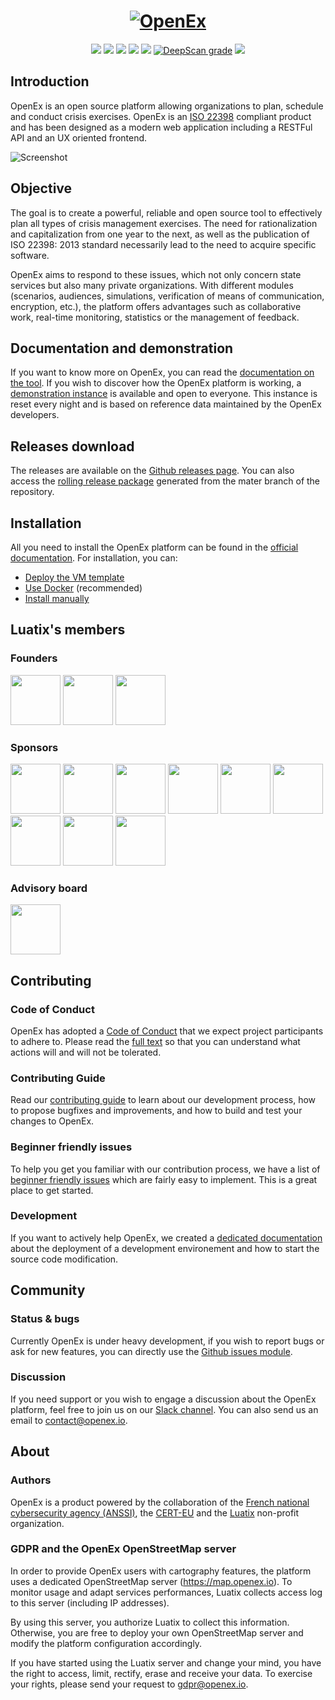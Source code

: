 <h1 align="center">
  <a href="https://www.openex.io"><img src="https://www.openex.io/wp-content/uploads/2021/12/logo_github.png" alt="OpenEx"></a>
</h1>
<p align="center">
  <a href="https://www.openex.io" alt="Website"><img src="https://img.shields.io/badge/website-openex.io-blue.svg" /></a>
  <a href="https://www.notion.so/luatix/OpenEx-Public-Knowledge-Base-bbc835446e9140999d6f2e10d96c2ee0" alt="Documentation"><img src="https://img.shields.io/badge/Documentation-Notion-orange.svg" /></a>
  <a href="https://slack.luatix.org" alt="Slack"><img src="https://slack.luatix.org/badge.svg" /></a>
  <a href="https://cloud.drone.io/OpenEx-Platform/openex"><img src="https://cloud.drone.io/api/badges/OpenEx-Platform/openex/status.svg" /></a>
  <a href="https://codecov.io/gh/OpenEx-Platform/openex"><img src="https://codecov.io/gh/OpenEx-Platform/openex/graph/badge.svg" /></a>
  <a href="https://deepscan.io/dashboard#view=project&tid=11710&pid=14631&bid=276803"><img src="https://deepscan.io/api/teams/11710/projects/14631/branches/276803/badge/grade.svg" alt="DeepScan grade"></a>
  <a href="https://hub.docker.com/u/openexhq" alt="Docker pulls"><img src="https://img.shields.io/docker/pulls/openexhq/platform" /></a>
</p>

## Introduction

OpenEx is an open source platform allowing organizations to plan, schedule and conduct crisis exercises. OpenEx is an [ISO 22398](http://www.iso.org/iso/iso_catalogue/catalogue_tc/catalogue_detail.htm?csnumber=50294) compliant product and has been designed as a modern web application including a RESTFul API and an UX oriented frontend.

![Screenshot](https://www.openex.io/wp-content/uploads/2021/01/screenshot.png "Screenshot")

## Objective

The goal is to create a powerful, reliable and open source tool to effectively plan all types of crisis management exercises. The need for rationalization and capitalization from one year to the next, as well as the publication of ISO 22398: 2013 standard necessarily lead to the need to acquire specific software. 

OpenEx aims to respond to these issues, which not only concern state services but also many private organizations. With different modules (scenarios, audiences, simulations, verification of means of communication, encryption, etc.), the platform offers advantages such as collaborative work, real-time monitoring, statistics or the management of feedback.

## Documentation and demonstration

If you want to know more on OpenEx, you can read the [documentation on the tool](https://www.notion.so/luatix/OpenEx-Public-Knowledge-Base-bbc835446e9140999d6f2e10d96c2ee0). If you wish to discover how the OpenEx platform is working, a [demonstration instance](https://demo.openex.io) is available and open to everyone. This instance is reset every night and is based on reference data maintained by the OpenEx developers.

## Releases download

The releases are available on the [Github releases page](https://github.com/OpenEx-Platform/openex/releases). You can also access the [rolling release package](https://releases.openex.io) generated from the mater branch of the repository.

## Installation

All you need to install the OpenEx platform can be found in the [official documentation](https://www.notion.so/luatix/OpenEx-Public-Knowledge-Base-bbc835446e9140999d6f2e10d96c2ee0). For installation, you can:

* [Deploy the VM template](https://www.notion.so/luatix/Virtual-machine-template-7a01e6731c13453ab0547e88a6967119)
* [Use Docker](https://www.notion.so/luatix/Using-Docker-99d79e4abaa6401d9aa68a8064aaee78) (recommended)
* [Install manually](https://www.notion.so/luatix/Manual-deployment-eaacdd186f884d2f90af4ba5cdd15847)

## Luatix's members

### Founders

<p align="left">
  <a href="https://medium.com/@samuel.hassine" alt="Samuel Hassine"><img src="https://www.luatix.org/wp-content/uploads/2021/10/sam-circle-1.png" width="80" /></a>
  <a href="https://medium.com/@julien.richard" alt="Julien Richard"><img src="https://www.luatix.org/wp-content/uploads/2021/10/julien.png" width="80" /></a>
  <a href="https://www.ssi.gouv.fr" alt="ANSSI"><img src="https://www.luatix.org/wp-content/uploads/2020/04/Anssi.png" width="80" /></a>
</p>

### Sponsors

<p align="left">
  <a href="https://www.intrinsec.com" alt="Intrinsec"><img src="https://www.luatix.org/wp-content/uploads/2020/12/intrinsec.png" width="80" /></a>
  <a href="https://www.thalesgroup.com" alt="Thales"><img src="https://www.luatix.org/wp-content/uploads/2020/04/Thales.png" width="80" /></a>
  <a href="https://www.tanium.com" alt="Tanium"><img src="https://www.luatix.org/wp-content/uploads/2021/01/tanium.png" width="80" /></a>
  <a href="https://www1.nyc.gov/site/cyber/index.page" alt="New York City Cyber Command"><img src="https://www.luatix.org/wp-content/uploads/2020/11/nyc.png" width="80" /></a>
  <a href="https://www.gatewatcher.com" alt="Gatewatcher"><img src="https://www.luatix.org/wp-content/uploads/2021/03/gatewatcher.png" width="80" /></a>
  <a href="https://www.deepwatch.com" alt="deepwatch"><img src="https://www.luatix.org/wp-content/uploads/2021/10/deepwatch.png" width="80" /></a>
  <a href="https://www.aisi.fr" alt="AISI"><img src="https://www.luatix.org/wp-content/uploads/2021/10/aisi.png" width="80" /></a>
  <a href="https://www.hermes.com" alt="Hermès"><img src="https://www.luatix.org/wp-content/uploads/2022/01/hermes.png" width="80" /></a>
  <a href="https://www.aon.com" alt="Aon"><img src="https://www.luatix.org/wp-content/uploads/2022/01/aon.png" width="80" /></a>
</p>

### Advisory board

<p align="left">
  <a href="https://cert.europa.eu" alt="CERT-EU"><img src="https://www.luatix.org/wp-content/uploads/2021/02/certeu.png" width="80" /></a>
</p>

## Contributing

### Code of Conduct

OpenEx has adopted a [Code of Conduct](CODE_OF_CONDUCT.md) that we expect project participants to adhere to. Please read the [full text](CODE_OF_CONDUCT.md) so that you can understand what actions will and will not be tolerated.

### Contributing Guide

Read our [contributing guide](CONTRIBUTING.md) to learn about our development process, how to propose bugfixes and improvements, and how to build and test your changes to OpenEx.

### Beginner friendly issues

To help you get you familiar with our contribution process, we have a list of [beginner friendly issues](https://github.com/OpenEx-Platform/openex/labels/beginner%20friendly%20issue) which are fairly easy to implement. This is a great place to get started.

### Development

If you want to actively help OpenEx, we created a [dedicated documentation](https://www.notion.so/luatix/Environment-setup-7b7754139072490aa9cb01f798ba8d5b) about the deployment of a development environement and how to start the source code modification.

## Community

### Status & bugs

Currently OpenEx is under heavy development, if you wish to report bugs or ask for new features, you can directly use the [Github issues module](https://github.com/OpenEx-Platform/openex/issues).

### Discussion

If you need support or you wish to engage a discussion about the OpenEx platform, feel free to join us on our [Slack channel](https://slack.luatix.org). You can also send us an email to contact@openex.io.

## About

### Authors

OpenEx is a product powered by the collaboration of the [French national cybersecurity agency (ANSSI)](https://ssi.gouv.fr), the [CERT-EU](https://cert.europa.eu) and the [Luatix](https://www.luatix.org) non-profit organization.

### GDPR and the OpenEx OpenStreetMap server

In order to provide OpenEx users with cartography features, the platform uses a dedicated OpenStreetMap server (https://map.openex.io). To monitor usage and adapt services performances, Luatix collects access log to this server (including IP addresses).

By using this server, you authorize Luatix to collect this information. Otherwise, you are free to deploy your own OpenStreetMap server and modify the platform configuration accordingly.

If you have started using the Luatix server and change your mind, you have the right to access, limit, rectify, erase and receive your data. To exercise your rights, please send your request to gdpr@openex.io.

